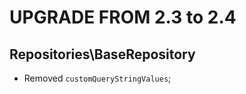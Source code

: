 UPGRADE FROM 2.3 to 2.4
=======================

Repositories\BaseRepository
---------------------------

 * Removed `customQueryStringValues`;
